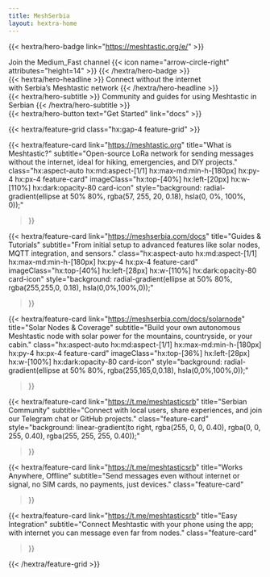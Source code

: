```yaml
---
title: MeshSerbia
layout: hextra-home
---
```

<meta charset="UTF-8">

<style>
:root{--accent:#06b6d4}

/* Headline entrance */
.hero-headline{opacity:1;transform:none;animation:none}
@keyframes fadeUp{from{opacity:0;transform:translateY(10px)}to{opacity:1;transform:translateY(0)}}

/* Button pop */
.hero-button{transform-origin:center;animation:pop .9s cubic-bezier(.2,.9,.3,1) both}
@keyframes pop{0%{transform:scale(.96)}60%{transform:scale(1.03)}100%{transform:scale(1)}}

/* Feature card hover lift + icon float */
.feature-card{transition:transform .28s ease,box-shadow .28s ease;will-change:transform}
.feature-card:hover{transform:translateY(-6px) scale(1.01);box-shadow:0 12px 30px rgba(2,6,23,.12)}
.feature-card .card-icon{transition:transform .45s cubic-bezier(.2,.9,.3,1)}
.feature-card:hover .card-icon{transform:translateY(-8px) rotate(-4deg)}

/* Staggered reveal for grid children */
.feature-grid > *{opacity:0;transform:translateY(8px);animation:cardIn .6s cubic-bezier(.2,.9,.3,1) forwards}
.feature-grid > *:nth-child(1){animation-delay:.06s}
.feature-grid > *:nth-child(2){animation-delay:.12s}
.feature-grid > *:nth-child(3){animation-delay:.18s}
.feature-grid > *:nth-child(4){animation-delay:.24s}
.feature-grid > *:nth-child(5){animation-delay:.30s}
.feature-grid > *:nth-child(6){animation-delay:.36s}
.feature-grid > *:nth-child(7){animation-delay:.42s}
@keyframes cardIn{to{opacity:1;transform:translateY(0)}}

/* Reduced motion preference */
@media (prefers-reduced-motion: reduce){
  .hero-badge .dot,.hero-headline,.hero-button,.feature-grid > *{animation:none;transition:none}
}
</style>

{{< hextra/hero-badge link="https://meshtastic.org/e/" >}}
  <div class="hx:w-2 hx:h-2 hx:rounded-full hx:bg-primary-400 dot"></div>
  <span>Join the Medium_Fast channel</span>
  {{< icon name="arrow-circle-right" attributes="height=14" >}}
{{< /hextra/hero-badge >}}

<div class="hx:mt-4 hx:mb-4">
{{< hextra/hero-headline >}}
  <span class="hero-headline">Connect without the internet&nbsp;<br class="hx:sm:block hx:hidden" />with Serbia’s Meshtastic network</span>
{{< /hextra/hero-headline >}}
</div>

<div class="hx:mb-6">
{{< hextra/hero-subtitle >}}
  Community and guides for using Meshtastic in Serbian
{{< /hextra/hero-subtitle >}}
</div>

<div class="hx:mb-4">
{{< hextra/hero-button text="Get Started" link="docs" >}}
</div>

{{< hextra/feature-grid class="hx:gap-4 feature-grid" >}}

{{< hextra/feature-card
    link="https://meshtastic.org"
    title="What is Meshtastic?"
    subtitle="Open-source LoRa network for sending messages without the internet, ideal for hiking, emergencies, and DIY projects."
    class="hx:aspect-auto hx:md:aspect-[1/1] hx:max-md:min-h-[180px] hx:py-4 hx:px-4 feature-card"
    imageClass="hx:top-[40%] hx:left-[20px] hx:w-[110%] hx:dark:opacity-80 card-icon"
    style="background: radial-gradient(ellipse at 50% 80%, rgba(57, 255, 20, 0.18), hsla(0, 0%, 100%, 0));"
  >}}

{{< hextra/feature-card
    link="https://meshserbia.com/docs"
    title="Guides & Tutorials"
    subtitle="From initial setup to advanced features like solar nodes, MQTT integration, and sensors."
    class="hx:aspect-auto hx:md:aspect-[1/1] hx:max-md:min-h-[180px] hx:py-4 hx:px-4 feature-card"
    imageClass="hx:top-[40%] hx:left-[28px] hx:w-[110%] hx:dark:opacity-80 card-icon"
    style="background: radial-gradient(ellipse at 50% 80%, rgba(255,255,0, 0.18), hsla(0,0%,100%,0));"
  >}}

{{< hextra/feature-card
    link="https://meshserbia.com/docs/solarnode"
    title="Solar Nodes & Coverage"
    subtitle="Build your own autonomous Meshtastic node with solar power for the mountains, countryside, or your cabin."
    class="hx:aspect-auto hx:md:aspect-[1/1] hx:max-md:min-h-[180px] hx:py-4 hx:px-4 feature-card"
    imageClass="hx:top-[36%] hx:left-[28px] hx:w-[100%] hx:dark:opacity-80 card-icon"
    style="background: radial-gradient(ellipse at 50% 80%, rgba(255,165,0,0.18), hsla(0,0%,100%,0));"
  >}}

{{< hextra/feature-card
    link="https://t.me/meshtasticsrb"
    title="Serbian Community"
    subtitle="Connect with local users, share experiences, and join our Telegram chat or GitHub projects."
    class="feature-card"
    style="background: linear-gradient(to right, rgba(255, 0, 0, 0.40), rgba(0, 0, 255, 0.40), rgba(255, 255, 255, 0.40));"
  >}}

{{< hextra/feature-card
    link="https://t.me/meshtasticsrb"
    title="Works Anywhere, Offline"
    subtitle="Send messages even without internet or signal, no SIM cards, no payments, just devices."
    class="feature-card"
  >}}

{{< hextra/feature-card
    link="https://t.me/meshtasticsrb"
    title="Easy Integration"
    subtitle="Connect Meshtastic with your phone using the app; with internet you can message even far from nodes."
    class="feature-card"
  >}}

{{< /hextra/feature-grid >}}

